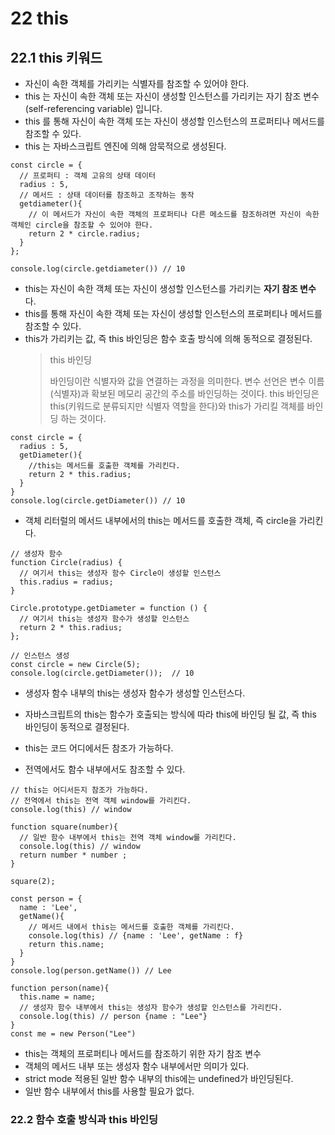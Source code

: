 # 22 this

## 22.1 this 키워드

- 자신이 속한 객체를 가리키는 식별자를 참조할 수 있어야 한다.
- this 는 자신이 속한 객체 또는 자신이 생성할 인스턴스를 가리키는 자기 참조 변수(self-referencing variable) 입니다.
- this 를 통해 자신이 속한 객체 또는 자신이 생성할 인스턴스의 프로퍼티나 메서드를 참조할 수 있다.
- this 는 자바스크립트 엔진에 의해 암묵적으로 생성된다.

```
const circle = {
  // 프로퍼티 : 객체 고유의 상태 데이터
  radius : 5,
  // 메서드 : 상태 데이터를 참조하고 조작하는 동작
  getdiameter(){
    // 이 메서드가 자신이 속한 객체의 프로퍼티나 다른 메소드를 참조하려면 자신이 속한 객체인 circle을 참조할 수 있어야 한다.
    return 2 * circle.radius;
  }
};

console.log(circle.getdiameter()) // 10
```

- this는 자신이 속한 객체 또는 자신이 생성할 인스턴스를 가리키는 **자기 참조 변수**다.
- this를 통해 자신이 속한 객체 또는 자신이 생성할 인스턴스의 프로퍼티나 메서드를 참조할 수 있다.
- this가 가리키는 값, 즉 this 바인딩은 함수 호출 방식에 의해 동적으로 결정된다.
  > this 바인딩
  >
  > 바인딩이란 식별자와 값을 연결하는 과정을 의미한다. 변수 선언은 변수 이름(식별자)과 확보된 메모리 공간의 주소를 바인딩하는 것이다. this 바인딩은 this(키워드로 분류되지만 식별자 역할을 한다)와 this가 가리킬 객체를 바인딩 하는 것이다.

```
const circle = {
  radius : 5,
  getDiameter(){
    //this는 메서드를 호출한 객체를 가리킨다.
    return 2 * this.radius;
  }
}
console.log(circle.getDiameter()) // 10
```

- 객체 리터럴의 메서드 내부에서의 this는 메서드를 호출한 객체, 즉 circle을 가리킨다.

```
// 생성자 함수
function Circle(radius) {
  // 여기서 this는 생성자 함수 Circle이 생성할 인스턴스
  this.radius = radius;
}

Circle.prototype.getDiameter = function () {
  // 여기서 this는 생성자 함수가 생성할 인스턴스
  return 2 * this.radius;
};

// 인스턴스 생성
const circle = new Circle(5);
console.log(circle.getDiameter());  // 10
```

- 생성자 함수 내부의 this는 생성자 함수가 생성할 인스턴스다.

- 자바스크립트의 this는 함수가 호출되는 방식에 따라 this에 바인딩 될 값, 즉 this 바인딩이 동적으로 결정된다.
- this는 코드 어디에서든 참조가 가능하다.
- 전역에서도 함수 내부에서도 참조할 수 있다.

```
// this는 어디서든지 참조가 가능하다.
// 전역에서 this는 전역 객체 window를 가리킨다.
console.log(this) // window

function square(number){
  // 일반 함수 내부에서 this는 전역 객체 window를 가리킨다.
  console.log(this) // window
  return number * number ;
}

square(2);

const person = {
  name : 'Lee',
  getName(){
    // 메서드 내에서 this는 메서드를 호출한 객체를 가리킨다.
    console.log(this) // {name : 'Lee', getName : f}
    return this.name;
  }
}
console.log(person.getName()) // Lee

function person(name){
  this.name = name;
  // 생성자 함수 내부에서 this는 생성자 함수가 생성할 인스턴스를 가리킨다.
  console.log(this) // person {name : "Lee"}
}
const me = new Person("Lee")
```

- this는 객체의 프로퍼티나 메서드를 참조하기 위한 자기 참조 변수
- 객체의 메서드 내부 또는 생성자 함수 내부에서만 의미가 있다.
- strict mode 적용된 일반 함수 내부의 this에는 undefined가 바인딩된다.
- 일반 함수 내부에서 this를 사용할 필요가 없다.

### 22.2 함수 호출 방식과 this 바인딩

